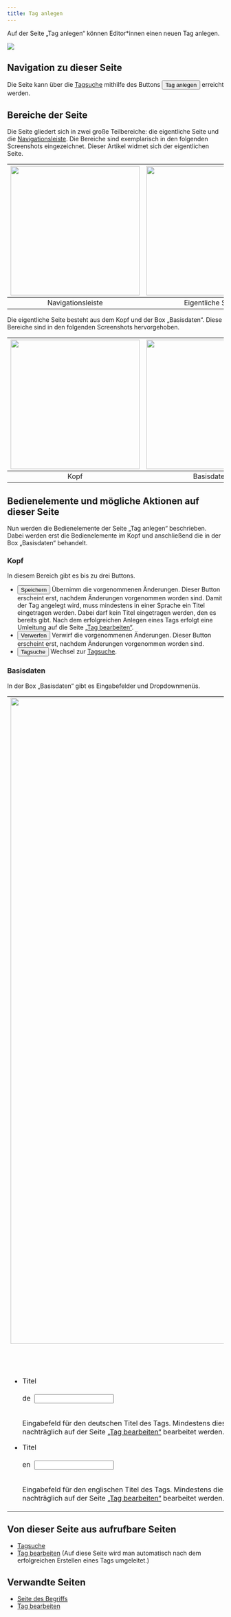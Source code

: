 ```yaml
---
title: Tag anlegen
---
```


Auf der Seite „Tag anlegen“ können Editor\*innen einen neuen Tag anlegen.

![](/img/tag_anlegen1.png)

## Navigation zu dieser Seite
Die Seite kann über die [Tagsuche](ed-search-extended) mithilfe des Buttons <a href="/mampf/de/mampf-pages/ed-search-extended" target="_self"><button>Tag anlegen</button></a> erreicht werden.

## Bereiche der Seite
Die Seite gliedert sich in zwei große Teilbereiche: die eigentliche Seite und die [Navigationsleiste](nav-bar). Die Bereiche sind exemplarisch in den folgenden Screenshots eingezeichnet. Dieser Artikel widmet sich der eigentlichen Seite.

|<img src="https://media.githubusercontent.com/media/MaMpf-HD/mampf/docs/docs/static/img/tag_anlegen_navbar.png" height="300"/> |<img src="https://media.githubusercontent.com/media/MaMpf-HD/mampf/docs/docs/static/img/tag_anlegen_eigentlich.png" height="300"/>  |
|:---: | :---: |
|Navigationsleiste|Eigentliche Seite|

Die eigentliche Seite besteht aus dem Kopf und der Box „Basisdaten“. Diese Bereiche sind in den folgenden Screenshots hervorgehoben.

|<img src="https://media.githubusercontent.com/media/MaMpf-HD/mampf/docs/docs/static/img/tag_anlegen_kopf.png" height="300"/> |<img src="https://media.githubusercontent.com/media/MaMpf-HD/mampf/docs/docs/static/img/tag_anlegen_basisdaten.png" height="300"/>  |
|:---: | :---: |
|Kopf|Basisdaten|

## Bedienelemente und mögliche Aktionen auf dieser Seite
Nun werden die Bedienelemente der Seite „Tag anlegen“ beschrieben. Dabei werden erst die Bedienelemente im Kopf und anschließend die in der Box „Basisdaten“ behandelt.

### Kopf
In diesem Bereich gibt es bis zu drei Buttons.

* <a href="/mampf/de/mampf-pages/ed-edit-tag" target="_self"><button>Speichern</button></a> Übernimm die vorgenommenen Änderungen. Dieser Button erscheint erst, nachdem Änderungen vorgenommen worden sind. Damit der Tag angelegt wird, muss mindestens in einer Sprache ein Titel eingetragen werden. Dabei darf kein Titel eingetragen werden, den es bereits gibt. Nach dem erfolgreichen Anlegen eines Tags erfolgt eine Umleitung auf die Seite <a href="/mampf/de/mampf-pages/ed-edit-tag" target="_self">„Tag bearbeiten“</a>.
* <button>Verwerfen</button> Verwirf die vorgenommenen Änderungen. Dieser Button erscheint erst, nachdem Änderungen vorgenommen worden sind.
* <a href="/mampf/de/mampf-pages/ed-search-extended" target="_self"><button>Tagsuche</button></a> Wechsel zur <a href="/mampf/de/mampf-pages/ed-search-extended" target="_self">Tagsuche</a>.

### Basisdaten
In der Box „Basisdaten“ gibt es Eingabefelder und Dropdownmenüs.

<table>
  <tr>
     <td valign="top">
        <img src="https://media.githubusercontent.com/media/MaMpf-HD/mampf/docs/docs/static/img/tag_anlegen_basisdaten_cut.png" width="1500" /><br></br><br></br>
        <ul>
           <li>
              <form>
                 <p>
                    <label for="fname">Titel <br></br>de&nbsp;</label>
                 <input type="text" id="fname" name="fname"></input><br></br>
                 </p>
              </form>
              Eingabefeld für den deutschen Titel des Tags. Mindestens dieses Feld oder das Feld für den englischen Titel muss ausgefüllt werden, damit ein neuer Tag anlegt werden kann. Der Titel kann nachträglich auf der Seite <a href="/mampf/de/mampf-pages/ed-edit-tag" target="_self">„Tag bearbeiten“</a> bearbeitet werden.
           </li>
           <li>
              <form>
                 <p>
                    <label for="fname">Titel <br></br>en&nbsp;</label>
                    <input type="text" id="fname" name="fname"></input><br></br>
                 </p>
              </form>
              Eingabefeld für den englischen Titel des Tags. Mindestens dieses Feld oder das Feld für den deutschen Titel muss ausgefüllt werden, damit ein neuer Tag anlegt werden kann. Der Titel kann nachträglich auf der Seite <a href="/mampf/de/mampf-pages/ed-edit-tag" target="_self">„Tag bearbeiten“</a> bearbeitet werden.
           </li>
        </ul>
     </td>
     <td valign="top">
        <ul>
           <li>Aliase
           </li>
              <label for="cars"></label>
              <select name="cars" id="cars">
                 <option value="" selected disabled hidden>de</option>
                 <option value="volvo">de</option>
                 <option value="volvo2">en</option>
              </select><br></br>
              Dropdown-Menü zur Sprachauswahl für eine weitere Bezeichnung des Tags. Zur Auswahl stehen Deutsch und Englisch.
           <li>
              <form>
                 <p>
                    <label for="fname">Aliase<br></br></label>
                    <input type="text" id="fname" name="fname"></input><br></br>
                 </p>
              </form>
              Eingabefeld für eine weitere Bezeichnung des Tags. Die Bezeichnung kann nachträglich auf der Seite <a href="/mampf/de/mampf-pages/ed-edit-tag" target="_self">„Tag bearbeiten“</a> bearbeitet werden.
           </li>
           <li>
              <form>
                 <p>
                    <label for="fname">Verknüpfte Tags</label><br></br>
                    <input type="text" id="fname" name="fname"></input><br></br>
                 </p>
              </form>
              Eingabefeld und Dropdown-Menü. Tippe in das Eingabefeld oder scrolle durch die Liste verfügbarer Tags und wähle die aus, die mit der Tag verknüpft werden sollen. Dies kann nachträglich auf der Seite <a href="/mampf/de/mampf-pages/ed-edit-tag" target="_self">„Tag bearbeiten“</a> verändert werden.
           </li>
           <li>
              <form>
                 <p>
                    <label for="fname">Module</label><br></br>
                    <input type="text" id="fname" name="fname"></input><br></br>
                 </p>
              </form>
              Eingabefeld und Dropdown-Menü. Tippe in das Eingabefeld oder scrolle durch die Liste verfügbarer Module und wähle die aus, die mit der Tag verknüpft werden sollen. Dies kann nachträglich auf der Seite <a href="/mampf/de/mampf-pages/ed-edit-tag" target="_self">„Tag bearbeiten“</a> verändert werden. Um einen Tag in einem Modul anzulegen, benötigt man mindestens Editorenrechte in einer Veranstaltung des Moduls.
           </li>
        </ul>
     </td>
  </tr>
</table>

## Von dieser Seite aus aufrufbare Seiten
* [Tagsuche](ed-search-extended)
* [Tag bearbeiten](ed-edit-tag) (Auf diese Seite wird man automatisch nach dem erfolgreichen Erstellen eines Tags umgeleitet.)

## Verwandte Seiten
* [Seite des Begriffs](tag)
* [Tag bearbeiten](ed-edit-tag)

